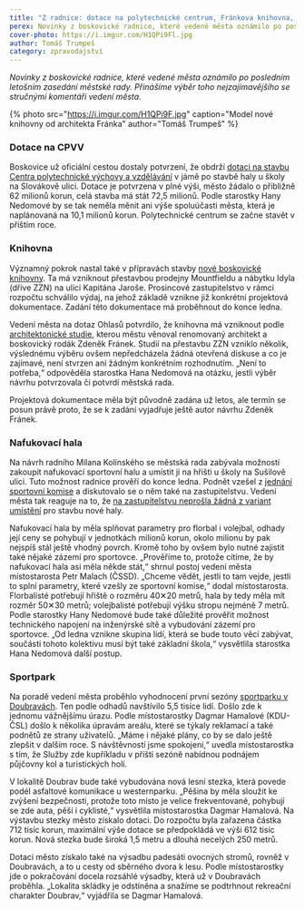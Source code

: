 ```yaml
---
title: "Z radnice: dotace na polytechnické centrum, Fránkova knihovna, nafukovací hala a sportpark"
perex: Novinky z boskovické radnice, které vedené města oznámilo po posledním letošním zasedání městské rady.
cover-photo: https://i.imgur.com/H1QPi9Fl.jpg
author: Tomáš Trumpeš
category: zpravodajství
---
```


*Novinky z boskovické radnice, které vedené města oznámilo po posledním letošním zasedání městské rady. Přinášíme výběr toho nejzajímavějšího se stručnými komentáři vedení města.*

{% photo src="https://i.imgur.com/H1QPi9F.jpg" caption="Model nové knihovny od architekta Fránka" author="Tomáš Trumpeš" %}

### Dotace na CPVV

Boskovice už oficiální cestou dostaly potvrzení, že obdrží [dotaci na stavbu Centra polytechnické výchovy a vzdělávání](http://www.ohlasy.info/clanky/2017/11/cpv-bude.html) v jámě po stavbě haly u školy na Slovákově ulici. Dotace je potvrzena v plné výši, město žádalo o přibližně 62 milionů korun, celá stavba má stát 72,5 milionů. Podle starostky Hany Nedomové by se tak neměla měnit ani výše spoluúčasti města, která je naplánovaná na 10,1 milionů korun. Polytechnické centrum se začne stavět v příštím roce.

### Knihovna

Významný pokrok nastal také v přípravách stavby [nové boskovické knihovny](http://www.ohlasy.info/clanky/2017/03/knihovna-zzn.html). Ta má vzniknout přestavbou prodejny Mountfieldu a nábytku Idyla (dříve ZZN) na ulici Kapitána Jaroše. Prosincové zastupitelstvo v rámci rozpočtu schválilo výdaj, na jehož základě vznikne již konkrétní projektová dokumentace. Zadání této dokumentace má proběhnout do konce ledna.

Vedení města na dotaz Ohlasů potvrdilo, že knihovna má vzniknout podle [architektonické studie](http://data.ohlasy.info/2017/knihovna-franek.pdf), kterou městu věnoval renomovaný architekt a boskovický rodák Zdeněk Fránek. Studií na přestavbu ZZN vzniklo několik, výslednému výběru ovšem nepředcházela žádná otevřená diskuse a co je zajímavé, není stvrzen ani žádným konkrétním rozhodnutím. „Není to potřeba,“ odpověděla starostka Hana Nedomová na otázku, jestli výběr návrhu potvrzovala či potvrdí městská rada. 

Projektová dokumentace měla být původně zadána už letos, ale termín se posun právě proto, že se k zadání vyjadřuje ještě autor návrhu Zdeněk Fránek. 

### Nafukovací hala

Na návrh radního Milana Kolínského se městská rada zabývala možností zakoupit nafukovací sportovní halu a umístit ji na hřišti u školy na Sušilově ulici. Tuto možnost radnice prověří do konce ledna. Podnět vzešel z [jednání sportovní komise](http://www.ohlasy.info/clanky/2017/12/sportovni-komise.html) a diskutovalo se o něm také na zastupitelstvu. Vedení města tak reaguje na to, že [na zastupitelstvu neprošla žádná z variant umístění](http://www.ohlasy.info/clanky/2017/12/zastupitelstvo.html) pro stavbu nové haly.

Nafukovací hala by měla splňovat parametry pro florbal i volejbal, odhady její ceny se pohybují v jednotkách milionů korun, okolo milionu by pak nejspíš stál ještě vhodný povrch. Kromě toho by ovšem bylo nutné zajistit také nějaké zázemí pro sportovce. „Prověříme to, protože cítíme, že by nafukovací hala asi měla někde stát,“ shrnul postoj vedení města místostarosta Petr Malach (ČSSD). „Chceme vědět, jestli to tam vejde, jestli to splní parametry, které vzešly ze sportovní komise,“ dodal místostarosta. Florbalisté potřebují hřiště o rozměru 40✕20 metrů, hala by tedy měla mít rozměr 50✕30 metrů; volejbalisté potřebují výšku stropu nejméně 7 metrů. Podle starostky Hany Nedomové bude také důležité prověřit možnost technického napojení na inženýrské sítě a vybudování zázemí pro sportovce. „Od ledna vznikne skupina lidí, která se bude touto věcí zabývat, součástí tohoto kolektivu musí být také základní škola,“ vysvětlila starostka Hana Nedomová další postup. 

### Sportpark

Na poradě vedení města proběhlo vyhodnocení první sezóny [sportparku v Doubravách](http://www.ohlasy.info/clanky/2017/07/anketa-stezky.html). Ten podle odhadů navštívilo 5,5 tisíce lidí. Došlo zde k jednomu vážnějšímu úrazu. Podle místostarostky Dagmar Hamalové (KDU-ČSL) došlo k několika úpravám areálu, které se týkaly reklamací a také podnětů ze strany uživatelů. „Máme i nějaké plány, co by se dalo ještě zlepšit v dalším roce. S návštěvností jsme spokojeni,“ uvedla místostarostka s tím, že Služby zde kupříkladu v příští sezóně nabídnou podnájem půjčovny kol a turistických holí.

V lokalitě Doubrav bude také vybudována nová lesní stezka, která povede podél asfaltové komunikace u westernparku. „Pěšina by měla sloužit ke zvýšení bezpečnosti, protože toto místo je velice frekventované, pohybují se zde auta, pěší i cyklisté,“ vysvětlila místostarostka Dagmar Hamalová. Na výstavbu stezky město získalo dotaci. Do rozpočtu byla zařazena částka 712 tisíc korun, maximální výše dotace se předpokládá ve výši 612 tisíc korun. Nová stezka bude široká 1,5 metru a dlouhá necelých 250 metrů.

Dotaci město získalo také na výsadbu padesáti ovocných stromů, rovněž v Doubravách, a to u cesty od sběrného dvora k lesu. Podle místostarostky jde o pokračování docela rozsáhlé výsadby, která už v Doubravách proběhla. „Lokalita skládky je odstíněna a snažíme se podtrhnout rekreační charakter Doubrav,“ vyjádřila se Dagmar Hamalová.
